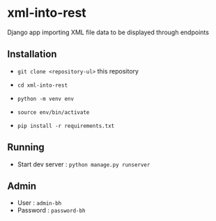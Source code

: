 # xml-into-rest

Django app importing XML file data to be displayed through endpoints

## Installation

- `git clone <repository-ul>` this repository

- `cd xml-into-rest`

- `python -m venv env`

- `source env/bin/activate`

- `pip install -r requirements.txt`

## Running

- Start dev server : `python manage.py runserver`

## Admin

- User : `admin-bh`
- Password : `password-bh`
